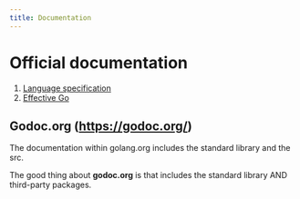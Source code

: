 ```yaml
---
title: Documentation
---
```


# Official documentation
1. [Language specification](https://golang.org/ref/spec)
2. [Effective Go](https://golang.org/doc/effective_go.html)

## Godoc.org (https://godoc.org/)

The documentation within golang.org includes the standard library and the src.

The good thing about __godoc.org__ is that includes the standard library AND third-party packages.
